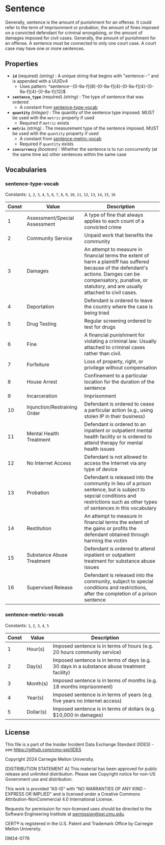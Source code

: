 # Sentence

Generally, sentence is the amount of punishment for an offense. It could refer to the term of imprisonment or probation, the amount of fines imposed on a convicted defendant for criminal wrongdoing, or the amount of damages imposed for civil cases. Generally, the amount of punishment for an offense. A sentence must be connected to only one court case. A court case may have one or more sentences.

## Properties

- **`id`** (required) *(string)* : A unique string that begins with "sentence--" and is appended with a UUIDv4
  - Uses pattern: ^sentence--[0-9a-f]{8}-[0-9a-f]{4}-[0-9a-f]{4}-[0-9a-f]{4}-[0-9a-f]{12}$
- **`sentence_type`** (required) *(string)* : The type of sentence that was ordered
	- A constant from [sentence-type-vocab](#sentence-type-vocab)
- **`quantity`** *(integer)* : The quantity of the sentence type imposed. MUST be used with the `metric` property if used
  - Required if `metric` exists
- **`metric`** *(string)* : The measurement type of the sentence imposed. MUST be used with the `quantity` property if used
	- A constant from [sentence-metric-vocab](#sentence-metric-vocab)
  - Required if `quantity` exists
- **`concurrency`** *(boolean)* : Whether the sentence is to run concurrently (at the same time as) other sentences within the same case

## Vocabularies

### sentence-type-vocab

Constants: `1`, `2`, `3`, `4`, `5`, `6`, `7`, `8`, `9`, `10`, `11`, `12`, `13`, `14`, `15`, `16`

| Const | Value | Description |
| --- | --- | --- |
| 1 | Assessment/Special Assessment | A type of fine that always applies to each count of a convicted crime|
| 2 | Community Service | Unpaid work that benefits the community|
| 3 | Damages | An attempt to measure in financial terms the extent of harm a plaintiff has suffered because of the defendant's actions. Damges can be compensatory, punative, or statutory, and are usually attached to civil cases.|
| 4 | Deportation | Defendant is ordered to leave the country where the case is being tried|
| 5 | Drug Testing | Regular screening ordered to test for drugs|
| 6 | Fine | A financial punishment for violating a criminal law. Usually attached to criminal cases rather than civil.|
| 7 | Forfeiture | Loss of property, right, or privilege without compensation|
| 8 | House Arrest | Confinement to a particular location for the duration of the sentence|
| 9 | Incarceration | Imprisonment|
| 10 | Injunction/Restraining Order | Defendant is ordered to cease a particular action (e.g., using stolen IP in their business)|
| 11 | Mental Health Treatment | Defendant is ordered to an inpatient or outpatient mental health facility or is ordered to attend therapy for mental health issues|
| 12 | No Internet Access | Defendant is not allowed to access the Internet via any type of device|
| 13 | Probation | Defendant is released into the community in lieu of a prison sentence, but is subject to sepcial conditions and restrictions such as other types of sentences in this vocabulary|
| 14 | Restitution | An attempt to measure in financial terms the extent of the gains or profits the defendant obtained through harming the victim|
| 15 | Substance Abuse Treatment | Defendant is ordered to attend inpatient or outpatient treatment for substance abuse issues|
| 16 | Supervised Release | Defendant is released into the community, subject to special conditions and restrictions, after the completion of a prison sentence|

### sentence-metric-vocab

Constants: `1`, `2`, `3`, `4`, `5`

| Const | Value | Description |
| --- | --- | --- |
| 1 | Hour(s) | Imposed sentence is in terms of hours (e.g. 20 hours community service)|
| 2 | Day(s) | Imposed sentence is in terms of days (e.g. 30 days in a substance abuse treatment facility)|
| 3 | Month(s) | Imposed sentence is in terms of months (e.g. 18 months imprisonment)|
| 4 | Year(s) | Imposed sentence is in terms of years (e.g. five years no Internet access)|
| 5 | Dollar(s) | Imposed sentence is in terms of dollars (e.g. $10,000 in damages)|

## License
This file is a part of the Insider Incident Data Exchange Standard (IIDES) - see https://github.com/cmu-sei/IIDES

Copyright 2024 Carnegie Mellon University.

[DISTRIBUTION STATEMENT A] This material has been approved for public release and unlimited distribution.  Please see Copyright notice for non-US Government use and distribution.

This work is provided "AS-IS" with "NO WARRANTIES OF ANY KIND - EXPRESS OR IMPLIED" and is licensed under a Creative Commons Attribution-NonCommercial 4.0 International License.

Requests for permission for non-licensed uses should be directed to the Software Engineering Institute at permission@sei.cmu.edu.

CERT® is registered in the U.S. Patent and Trademark Office by Carnegie Mellon University.

DM24-0776
